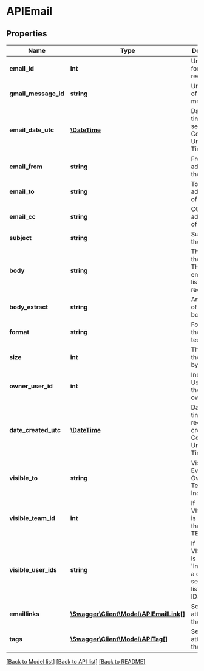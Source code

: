 # APIEmail

## Properties
Name | Type | Description | Notes
------------ | ------------- | ------------- | -------------
**email_id** | **int** | Unique ID for the email record | [optional] 
**gmail_message_id** | **string** | Unique key of the Gmail message | [optional] 
**email_date_utc** | [**\DateTime**](\DateTime.md) | Date and time email sent, as Coordinated Universal Time | [optional] 
**email_from** | **string** | From address of the email | [optional] 
**email_to** | **string** | To addresses of the email | [optional] 
**email_cc** | **string** | CC addresses of the email | [optional] 
**subject** | **string** | Subject of the Email | [optional] 
**body** | **string** | The body of the Email. This field is empty on list requests. | [optional] 
**body_extract** | **string** | An extract of the Email body. | [optional] 
**format** | **string** | Format of the email: text or html | [optional] 
**size** | **int** | The size of the email, in bytes | [optional] 
**owner_user_id** | **int** | Insightly User ID of the email owner | [optional] 
**date_created_utc** | [**\DateTime**](\DateTime.md) | Date and time Email record created, as Coordinated Universal Time | [optional] 
**visible_to** | **string** | Visible To: Everyone, Owner, Team or Individuals | [optional] 
**visible_team_id** | **int** | If VISIBLE_TO is &#39;Team&#39;, the TEAM_ID | [optional] 
**visible_user_ids** | **string** | If VISIBLE_TO is &#39;Individuals&#39;, a comma separated list of user IDs | [optional] 
**emaillinks** | [**\Swagger\Client\Model\APIEmailLink[]**](APIEmailLink.md) | Set of links attached to the Email | [optional] 
**tags** | [**\Swagger\Client\Model\APITag[]**](APITag.md) | Set of tags attached to the Email | [optional] 

[[Back to Model list]](../README.md#documentation-for-models) [[Back to API list]](../README.md#documentation-for-api-endpoints) [[Back to README]](../README.md)


